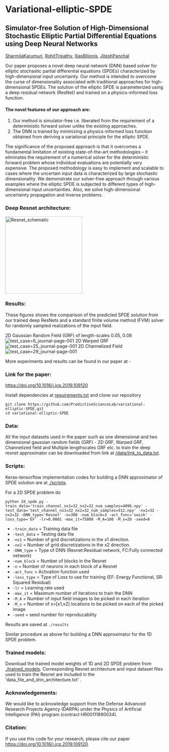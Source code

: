 # Variational-elliptic-SPDE
## **Simulator-free Solution of High-Dimensional Stochastic Elliptic Partial Differential Equations using Deep Neural Networks**
[SharmilaKarumuri](https://scholar.google.com/citations?user=uY1G-S0AAAAJ&hl=en), [RohitTripathy](https://scholar.google.com/citations?user=h4Qyq9gAAAAJ&hl=en), [IliasBilionis](https://scholar.google.com/citations?user=rjXLtJMAAAAJ&hl=en), [JiteshPanchal](https://scholar.google.com/citations?user=fznjeN0AAAAJ&hl=en)

Our paper proposes a novel deep neural network (DNN) based solver for elliptic stochastic partial differential equations (SPDEs) characterized by high-dimensional input uncertainty. Our method is intended to overcome the curse of dimensionality associated with traditional approaches for high-dimensional SPDEs. The solution of the elliptic SPDE is parameterized using a deep residual network (ResNet) and trained on a physics-informed loss function.

#### The novel features of our approach are:

1.	Our method is simulator-free i.e. liberated from the requirement of a deterministic forward solver unlike the existing approaches. 
2.	The DNN is trained by minimizing a physics-informed loss function obtained from deriving a variational principle for the elliptic SPDE. 

The significance of the proposed approach is that it overcomes a fundamental limitation of existing state-of-the-art methodologies – it eliminates the requirement of a numerical solver for the deterministic forward problem whose individual evaluations are potentially very expensive. The proposed methodology is easy to implement and scalable to cases where the uncertain input data is characterized by large stochastic dimensionality. We demonstrate our solver-free approach through various examples where the elliptic SPDE is subjected to different types of high-dimensional input uncertainties. Also, we solve high-dimensional uncertainty propagation and inverse problems.

### Deep Resnet architecture:
<img width="244" alt="Resnet_schematic" src="https://user-images.githubusercontent.com/30219043/69242800-a8d49180-0b6f-11ea-840f-75450e8027aa.png">

### Results:
These figures shows the comparison of the predicted SPDE solution from our trained deep ResNets and a standard finite volume method (FVM) solver for randomly sampled realizations of the input field.  

2D Gaussian Random Field (GRF) of length-scales 0.05, 0.08
![test_case=6_journal-page-001](https://user-images.githubusercontent.com/30219043/69241808-90fc0e00-0b6d-11ea-8b87-0a36d3ca2be9.jpg)
2D Warped GRF
![test_case=25_journal-page-001](https://user-images.githubusercontent.com/30219043/69241842-a07b5700-0b6d-11ea-8422-9c4fea7aba61.jpg)
2D Channelized Field
![test_case=29_journal-page-001](https://user-images.githubusercontent.com/30219043/69241873-ae30dc80-0b6d-11ea-8be3-e7ea83acf6bd.jpg)

More experiments and results can be found in our paper at - 
### **Link for the paper:**
https://doi.org/10.1016/j.jcp.2019.109120

Install dependencies at [requirements.txt](https://github.com/PredictiveScienceLab/variational-elliptic-SPDE/blob/master/requirements.txt) and clone our repository
```
git clone https://github.com/PredictiveScienceLab/variational-elliptic-SPDE.git
cd variational-elliptic-SPDE
```
### Data:
All the input datasets used in the paper such as one dimensional and two dimensional gaussian random fields (GRF) - 2D GRF, Warped GRF, Channelized field and Multiple lengthscales GRF etc. to train the deep resnet approximator can be downloaded from link at [/data/link_to_data.txt](https://github.com/PredictiveScienceLab/variational-elliptic-SPDE/blob/master/data/link_to_data.txt).

### Scripts:
Keras-tensorflow implementation codes for building a DNN approximator of SPDE solution are at [./scripts](https://github.com/PredictiveScienceLab/variational-elliptic-SPDE/tree/master/scripts).

For a 2D SPDE problem do
```
python 2d_spde.py -train_data='train_channel_nx1=32_nx2=32_num_samples=4096.npy' -test_data='test_channel_nx1=32_nx2=32_num_samples=512.npy' -nx1=32 -nx2=32 -DNN_type='Resnet' -n=300 -num_block=3 -act_func='swish' -loss_type='EF' -lr=0.0001 -max_it=75000 -M_A=100 -M_x=20 -seed=0
```
* ```-train_data``` = Training data file
* ```-test_data```  = Testing data file
* ```-nx1```  = Number of grid discretizations in the x1 direction.
* ```-nx2```  = Number of grid discretizations in the x2 direction.
* ```-DNN_type```  = Type of DNN (Resnet:Residual network, FC:Fully connected network)
* ```-num_block```  = Number of blocks in the Resnet
* ```-n```  = Number of neurons in each block of a Resnet
* ```-act_func```  = Activation function used
* ```-loss_type```  = Type of Loss to use for training (EF: Energy Functional, SR: Squared Residual)
* ```-lr```  = Learning rate used
* ```-max_it```  = Maximum number of iterations to train the DNN
* ```-M_A```  =  Number of input field images to be picked in each iteration
* ```-M_x```  =  Number of x=[x1,x2] locations to be picked on each of the picked image
* ```-seed```  =  seed number for reproducability

Results are saved at ```./results``` 

Similar procedure as above for building a DNN approximator for the 1D SPDE problem.

### Trained models:
Download the trained model weights of 1D and 2D SPDE problem from [./trained_models](https://github.com/PredictiveScienceLab/variational-elliptic-SPDE/tree/master/trained_models). Corresponding Resnet architecture and input dataset files used to train the Resnet are included in the 'data_file_and_dnn_architecture.txt' .

### Acknowledgements:
We would like to acknowledge support from the Defense Advanced Research Projects Agency (DARPA) under the Physics of Artificial Intelligence (PAI) program (contract HR00111890034).

### Citation:
If you use this code for your research, please cite our paper https://doi.org/10.1016/j.jcp.2019.109120.
